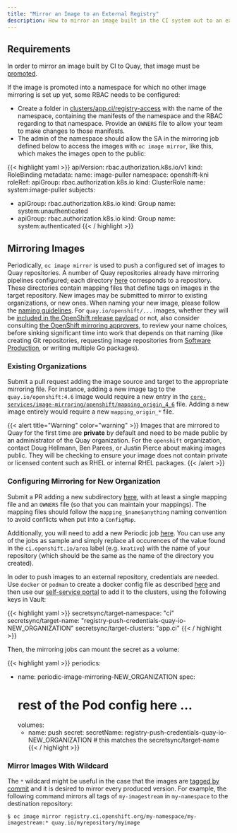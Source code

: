 ```yaml
---
title: "Mirror an Image to an External Registry"
description: How to mirror an image built in the CI system out to an external registry.
---
```


## Requirements

In order to mirror an image built by CI to Quay, that image must be [promoted](/docs/architecture/ci-operator/#publishing-container-images).

If the image is promoted into a namespace for which no other image mirroring is set up yet, some RBAC needs to
be configured:

* Create a folder in [clusters/app.ci/registry-access](https://github.com/openshift/release/tree/master/clusters/app.ci/registry-access) with the name of the namespace, containing the manifests of the namespace and the RBAC regarding to that namespace. Provide an `OWNERS` file to allow your team to make changes to those manifests.
* The admin of the namespace should allow the SA in the mirroring job defined below to access the images with `oc image mirror`,
	like this, which makes the images open to the public:

{{< highlight yaml >}}
apiVersion: rbac.authorization.k8s.io/v1
kind: RoleBinding
metadata:
  name: image-puller
  namespace: openshift-kni
roleRef:
  apiGroup: rbac.authorization.k8s.io
  kind: ClusterRole
  name: system:image-puller
subjects:
- apiGroup: rbac.authorization.k8s.io
  kind: Group
  name: system:unauthenticated
- apiGroup: rbac.authorization.k8s.io
  kind: Group
  name: system:authenticated
{{< / highlight >}}

## Mirroring Images

Periodically, `oc image mirror` is used to push a configured set of images to Quay repositories. A number of Quay
repositories already have mirroring pipelines configured; each directory
[here](https://github.com/openshift/release/tree/master/core-services/image-mirroring) corresponds to a repository.
These directories contain mapping files that define tags on images in the target repository. New images may be submitted
to mirror to existing organizations, or new ones.  When naming your new image, please follow the [naming guidelines](https://github.com/openshift/release/blob/master/core-services/image-mirroring/openshift/GUIDELINES.md).
For `quay.io/openshift/...` images, whether they will be [included in the OpenShift release payload](/docs/how-tos/onboarding-a-new-component/#product-builds-and-becoming-part-of-an-openshift-release) or not, also consider consulting [the OpenShift mirroring approvers](https://github.com/openshift/release/blob/master/core-services/image-mirroring/openshift/OWNERS), to review your name choices, before sinking significant time into work that depends on that naming (like creating Git repositories, requesting image repositories from [Software Production][CLOUDBLD], or writing multiple Go packages).

### Existing Organizations

Submit a pull request adding the image source and target to the appropriate mirroring file. For instance, adding a new
image tag to the `quay.io/openshift:4.6` image would require a new entry in the
[`core-services/image-mirroring/openshift/mapping_origin_4_6`](https://github.com/openshift/release/tree/master/core-services/image-mirroring/openshift/mapping_origin_4_6)
file. Adding a new image entirely would require a new `mapping_origin_*` file.

{{< alert title="Warning" color="warning" >}}
Images that are mirrored to Quay for the first time are **private** by default and need to be made public by an administrator of the Quay organization. For the `openshift` organization, contact Doug Hellmann, Ben Parees, or Justin Pierce about making images public.  They
will be checking to ensure your image does not contain private or licensed content such as RHEL or internal RHEL packages.
{{< /alert >}}

### Configuring Mirroring for New Organization

Submit a PR adding a new subdirectory
[here](https://github.com/openshift/release/tree/master/core-services/image-mirroring), with at least a single mapping file
and an `OWNERS` file (so that you can maintain your mappings). The mapping files
should follow the `mapping_$name$anything` naming convention to avoid conflicts
when put into a `ConfigMap`.

Additionally, you will need to add a new Periodic job
[here](https://github.com/openshift/release/blob/master/ci-operator/jobs/infra-image-mirroring.yaml). You can use
any of the jobs as sample and simply replace all occurences of the value found in the `ci.openshift.io/area` label
(e.g. `knative`) with the name of your repository (which should be the same as the name of the directory you created).

In oder to push images to an external  repository, credentials are needed. Use `docker` or `podman` to create a docker config
file as described [here](https://kubernetes.io/docs/tasks/configure-pod-container/pull-image-private-registry/#log-in-to-docker)
and then use our [self-service portal](/docs/how-tos/adding-a-new-secret-to-ci/#add-a-new-secret) to add it to the clusters,
using the following keys in Vault:

{{< highlight yaml >}}
secretsync/target-namespace: "ci"
secretsync/target-name: "registry-push-credentials-quay-io-NEW_ORGANIZATION"
secretsync/target-clusters: "app.ci"
{{< / highlight >}}

Then, the mirroring jobs can mount the secret as a volume:

{{< highlight yaml >}}
periodics:
- name: periodic-image-mirroring-NEW_ORGANIZATION
  spec:
    # rest of the Pod config here ...
    volumes:
    - name: push
      secret:
        secretName: registry-push-credentials-quay-io-NEW_ORGANIZATION # this matches the secretsync/target-name
{{< / highlight >}}

### Mirror Images With Wildcard

The `*` wildcard might be useful in the case that the images are [tagged by commit](/docs/architecture/ci-operator/#publishing-images-tagged-by-commit)
and it is desired to mirror every produced version.
For example, the following command mirrors all tags of `my-imagestream` in `my-namespace` to the destination repository:

```console
$ oc image mirror registry.ci.openshift.org/my-namespace/my-imagestream:* quay.io/myrepository/myimage
```

[CLOUDBLD]: https://issues.redhat.com/projects/CLOUDBLD
